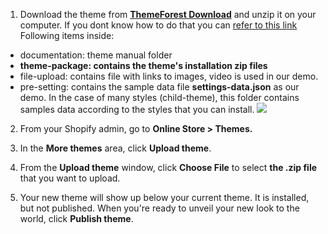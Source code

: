 1. Download the theme from [**ThemeForest Download**](https://themeforest.net/downloads) and unzip it on your computer. If you dont know how to do that you can [refer to this link](https://arenathemes.freshdesk.com/support/solutions/articles/6000177905-how-to-fix-shopify-theme-upload-error-arenathemes)
Following items inside:
* documentation: theme manual folder
* **theme-package: contains the theme's installation zip files**
* file-upload: contains file with links to images, video is used in our demo.
* pre-setting: contains the sample data file **settings-data.json** as our demo. In the case of many styles (child-theme), this folder contains samples data according to the styles that you can install.
![](/assets/pizzaro-file-unzip.png)

2. From your Shopify admin, go to **Online Store > Themes.**

3. In the **More themes** area, click **Upload theme**.

4. From the **Upload theme** window, click **Choose File** to select **the .zip file** that you want to upload.

5. Your new theme will show up below your current theme. It is installed, but not published. When you're ready to unveil your new look to the world, click **Publish theme**.



